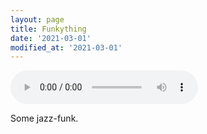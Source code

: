 ```yaml
---
layout: page
title: Funkything
date: '2021-03-01'
modified_at: '2021-03-01'
---
```


<audio controls="controls" src="/assets/audio/Funkything.mp3"></audio>

Some jazz-funk.

